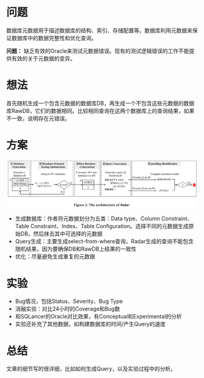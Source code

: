 # 问题

数据库元数据用于描述数据库的结构、索引、存储配置等。数据库利用元数据来保证数据库中的数据完整性和优化查询。

**问题：** 缺乏有效的Oracle来测试元数据错误。现有的测试逻辑错误的工作不能提供有效的关于元数据的变异。

# 想法

首先随机生成一个包含元数据的数据库DB，再生成一个不包含这些元数据的数据库RawDB，它们的数据相同。比较相同查询在这两个数据库上的查询结果，如果不一致，说明存在元错误。

# 方案

![1720161320438](image/Radar24/1720161320438.png)

* 生成数据库：作者将元数据划分为五类：Data type、Column Constraint、Table Constraint、Index、Table Configuration。选择不同的元数据生成原始DB，然后抹去其中可选择的元数据
* Query生成：主要生成select-from-where查询，Radar生成的查询不能包含随机结果，因为要确保DB和RawDB上结果的一致性
* 优化：尽量避免生成重复的元数据

# 实验

* Bug情况，包括Status、Severity、Bug Type
* 消融实验：对比24小时的Coverage和Bug数
* 和SQLancer的Oracle对比效果，有Conceptual和Experimental的分析
* 实验还补充了其他数据，如构建数据库的时间/产生Query的速度

# 总结

文章的细节写的很详细，比如如何生成Query，以及实验过程中的分析。
